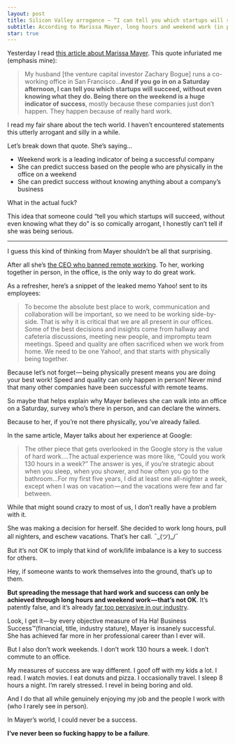 ```yaml
---
layout: post
title: Silicon Valley arrogance — “I can tell you which startups will succeed, without even knowing what they do”
subtitle: According to Marissa Mayer, long hours and weekend work (in person) will lead to success
star: true
---
```


Yesterday I read [this article about Marissa Mayer](https://www.bloomberg.com/features/2016-marissa-mayer-interview-issue/). This quote infuriated me (emphasis mine):

> My husband [the venture capital investor Zachary Bogue] runs a co-working office in San Francisco...**And if you go in on a Saturday afternoon, I can tell you which startups will succeed, without even knowing what they do. Being there on the weekend is a huge indicator of success**, mostly because these companies just don’t happen. They happen because of really hard work.

I read my fair share about the tech world. I haven’t encountered statements this utterly arrogant and silly in a while.

Let’s break down that quote. She’s saying…

* Weekend work is a leading indicator of being a successful company
* She can predict success based on the people who are physically in the office on a weekend
* She can predict success without knowing anything about a company’s business

What in the actual fuck?

This idea that someone could “tell you which startups will succeed, without even knowing what they do” is so comically arrogant, I honestly can’t tell if she was being serious.

---

I guess this kind of thinking from Mayer shouldn’t be all that surprising.

After all she’s [the CEO who banned remote working](http://allthingsd.com/20130222/physically-together-heres-the-internal-yahoo-no-work-from-home-memo-which-extends-beyond-remote-workers/). To her, working together in person, in the office, is the only way to do great work.

As a refresher, here’s a snippet of the leaked memo Yahoo! sent to its employees:

> To become the absolute best place to work, communication and collaboration will be important, so we need to be working side-by-side. That is why it is critical that we are all present in our offices. Some of the best decisions and insights come from hallway and cafeteria discussions, meeting new people, and impromptu team meetings. Speed and quality are often sacrificed when we work from home. We need to be one Yahoo!, and that starts with physically being together.

Because let’s not forget — being physically present means you are doing your best work! Speed and quality can only happen in person! Never mind that many other companies have been successful with remote teams.

So maybe that helps explain why Mayer believes she can walk into an office on a Saturday, survey who’s there in person, and can declare the winners.

Because to her, if you’re not there physically, you’ve already failed.

In the same article, Mayer talks about her experience at Google:

> The other piece that gets overlooked in the Google story is the value of hard work….The actual experience was more like, “Could you work 130 hours in a week?” The answer is yes, if you’re strategic about when you sleep, when you shower, and how often you go to the bathroom…For my first five years, I did at least one all-nighter a week, except when I was on vacation — and the vacations were few and far between.

While that might sound crazy to most of us, I don’t really have a problem with it.

She was making a decision for herself. She decided to work long hours, pull all nighters, and eschew vacations. That’s her call. ¯\_(ツ)_/¯

But it’s not OK to imply that kind of work/life imbalance is a key to success for others.

Hey, if someone wants to work themselves into the ground, that’s up to them.

**But spreading the message that hard work and success can only be achieved through long hours and weekend work — that’s not OK**. It’s patently false, and it’s already [far too pervasive in our industry](/2016/05/21/eat-sleep-code-repeat-is-such-bullshit.html).

Look, I get it — by every objective measure of Ha Ha! Business Success™(financial, title, industry stature), Mayer is insanely successful. She has achieved far more in her professional career than I ever will.

But I also don’t work weekends. I don’t work 130 hours a week. I don’t commute to an office.

My measures of success are way different. I goof off with my kids a lot. I read. I watch movies. I eat donuts and pizza. I occasionally travel. I sleep 8 hours a night. I’m rarely stressed. I revel in being boring and old.

And I do that all while genuinely enjoying my job and the people I work with (who I rarely see in person).

In Mayer’s world, I could never be a success.

**I’ve never been so fucking happy to be a failure**.